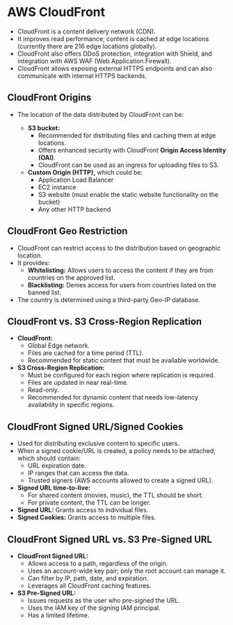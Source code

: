 # AWS CloudFront

- CloudFront is a content delivery network (CDN).
- It improves read performance; content is cached at edge locations (currently there are 216 edge locations globally).
- CloudFront also offers DDoS protection, integration with Shield, and integration with AWS WAF (Web Application Firewall).
- CloudFront allows exposing external HTTPS endpoints and can also communicate with internal HTTPS backends.

## CloudFront Origins

- The location of the data distributed by CloudFront can be:

    - **S3 bucket:**
        - Recommended for distributing files and caching them at edge locations.
        - Offers enhanced security with CloudFront **Origin Access Identity (OAI)**.
        - CloudFront can be used as an ingress for uploading files to S3.
    - **Custom Origin (HTTP),** which could be:
        - Application Load Balancer
        - EC2 instance
        - S3 website (must enable the static website functionality on the bucket)
        - Any other HTTP backend

## CloudFront Geo Restriction

- CloudFront can restrict access to the distribution based on geographic location.
- It provides:
    - **Whitelisting:** Allows users to access the content if they are from countries on the approved list.
    - **Blacklisting:** Denies access for users from countries listed on the banned list.
- The country is determined using a third-party Geo-IP database.

## CloudFront vs. S3 Cross-Region Replication

- **CloudFront:**
    - Global Edge network.
    - Files are cached for a time period (TTL).
    - Recommended for static content that must be available worldwide.
- **S3 Cross-Region Replication:**
    - Must be configured for each region where replication is required.
    - Files are updated in near real-time.
    - Read-only.
    - Recommended for dynamic content that needs low-latency availability in specific regions.

## CloudFront Signed URL/Signed Cookies

- Used for distributing exclusive content to specific users.
- When a signed cookie/URL is created, a policy needs to be attached, which should contain:
    - URL expiration date.
    - IP ranges that can access the data.
    - Trusted signers (AWS accounts allowed to create a signed URL).
- **Signed URL time-to-live:**
    - For shared content (movies, music), the TTL should be short.
    - For private content, the TTL can be longer.
- **Signed URL:** Grants access to individual files.
- **Signed Cookies:** Grants access to multiple files.

## CloudFront Signed URL vs. S3 Pre-Signed URL

- **CloudFront Signed URL:**
    - Allows access to a path, regardless of the origin.
    - Uses an account-wide key pair; only the root account can manage it.
    - Can filter by IP, path, date, and expiration.
    - Leverages all CloudFront caching features.
- **S3 Pre-Signed URL:**
    - Issues requests as the user who pre-signed the URL.
    - Uses the IAM key of the signing IAM principal.
    - Has a limited lifetime.